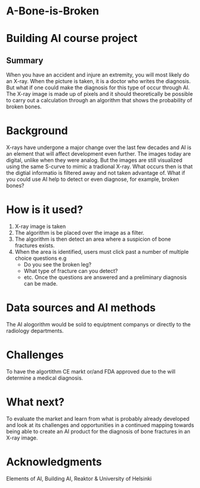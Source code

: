 # A-Bone-is-Broken
# Building AI course project
## Summary
When you have an accident and injure an extremity, you will most likely do an X-ray. When the picture is taken, it is a doctor who writes the diagnosis. But what if one could make the diagnosis for this type of occur through AI. The X-ray image is made up of pixels and it should theoretically be possible to carry out a calculation through an algorithm that shows the probability of broken bones.

# Background
X-rays have undergone a major change over the last few decades and AI is an element that will affect development even further. The images today are digital, unlike when they were analog. But the images are still visualized using the same S-curve to mimic a tradional X-ray. What occurs then is that the digtial informatio is filtered away and not taken advantage of. What if you could use AI help to detect or even diagnose, for example, broken bones?

# How is it used?
1. X-ray image is taken 
2. The algorithm is be placed over the image as a filter.
3. The algorithm is then detect an area where a suspicion of bone fractures exists. 
4. When the area is identified, users must click past a number of multiple choice questions e.g
      - Do you see the broken leg?
      - What type of fracture can you detect?
      - etc.
 Once the questions are answered and a preliminary diagnosis can be made.

# Data sources and AI methods
The AI alogorithm would be sold to equiptment companys or directly to the radiology departments. 

# Challenges
To have the algortithm CE markt or/and FDA approved due to the will determine a medical diagnosis.

# What next?
To evaluate the market and learn from what is probably already developed and look at its challenges and opportunities in a continued mapping towards being able to create an AI product for the diagnosis of bone fractures in an X-ray image.

# Acknowledgments
Elements of AI, Building AI, Reaktor & University of Helsinki
